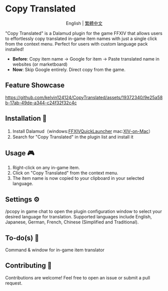 # Copy Translated
<div align="center">
    
English | [繁體中文](README_zh-TW.md)

</div>
"Copy Translated" is a Dalamud plugin for the game FFXIV that allows users to effortlessly copy translated in-game item names with just a single click from the context menu. Perfect for users with custom language pack installed!

  - **Before**: Copy item name -> Google for item -> Paste translated name in websites (or marketboard)
  - **Now**: Skip Google entirely. Direct copy from the game.

## Feature Showcase
https://github.com/kelvin124124/CopyTranslated/assets/19372340/9e25a58b-17ab-49de-a344-c24f32f32c4c

## Installation 🔧
1. Install Dalamud（windows:[FFXIVQuickLauncher](https://github.com/goatcorp/FFXIVQuickLauncher)
mac:[XIV-on-Mac](https://github.com/marzent/XIV-on-Mac)）
2. Search for "Copy Translated" in the plugin list and install it

## Usage 🎮
1. Right-click on any in-game item.
2. Click on "Copy Translated" from the context menu.
3. The item name is now copied to your clipboard in your selected language.

## Settings ⚙️
/pcopy in game chat to open the plugin configuration window to select your desired language for translation. Supported languages include 
English, Japanese, German, French, Chinese (Simplified and Traditional).

## To-do(s) 🎯
Command & window for in-game item translator

## Contributing 🤝
Contributions are welcome! Feel free to open an issue or submit a pull request.
